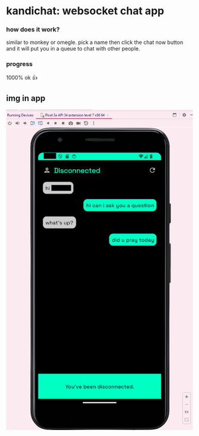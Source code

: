 # kandichat: websocket chat app

### how does it work?
similar to monkey or omegle. pick a name then click the chat now button and it will put you in a queue to chat with other people. 

### progress
1000% ok 👍

## img in app
![img of chat](https://github.com/dutchaen/kandichat/blob/main/assets/kandichat2.png?raw=true)
